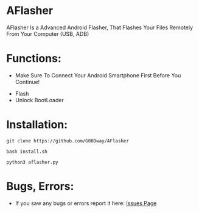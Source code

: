 # AFlasher
AFlasher Is a Advanced Android Flasher, That Flashes Your Files Remotely From Your Computer (USB, ADB)
# Functions:
- Make Sure To Connect Your Android Smartphone First Before You Continue!
* Flash
* Unlock BootLoader
# Installation: 
`git clone https://github.com/G00Dway/AFlasher`
>
`bash install.sh`
>
`python3 aflasher.py`
# Bugs, Errors:
- If you saw any bugs or errors report it here: <a href="https://github.com/G00Dway/AFlasher/issues">Issues Page</a>
